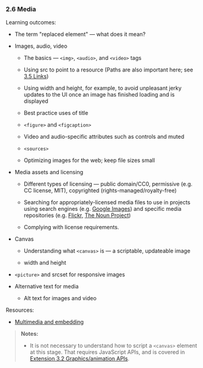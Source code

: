 ### 2.6 Media

Learning outcomes:

- The term "replaced element" — what does it mean?

- Images, audio, video

  - The basics — `<img>`, `<audio>`, and `<video>` tags

  - Using src to point to a resource (Paths are also important here; see [3.5 Links](#links))

  - Using width and height, for example, to avoid unpleasant jerky updates to the UI once an image has finished loading and is displayed

  - Best practice uses of title

  - `<figure>` and `<figcaption>`

  - Video and audio-specific attributes such as controls and muted

  - `<sources>`

  - Optimizing images for the web; keep file sizes small

- Media assets and licensing

  - Different types of licensing — public domain/CC0, permissive (e.g. CC license, MIT), copyrighted (rights-managed/royalty-free)

  - Searching for appropriately-licensed media files to use in projects using search engines (e.g. [Google Images](https://images.google.co.uk/)) and specific media repositories (e.g. [Flickr,](https://www.flickr.com/) [The Noun Project](https://thenounproject.com/))

  - Complying with license requirements.

- Canvas

  - Understanding what `<canvas>` is — a scriptable, updateable image

  - width and height

- `<picture>` and srcset for responsive images

- Alternative text for media

  - Alt text for images and video

Resources:

- [Multimedia and embedding](https://developer.mozilla.org/en-US/docs/Learn/HTML/Multimedia_and_embedding)

> **Notes:**
>
> - It is not necessary to understand how to script a `<canvas>` element at this stage. That requires JavaScript APIs, and is covered in [Extension 3.2 Graphics/animation APIs](#graphicsanimation-apis).
